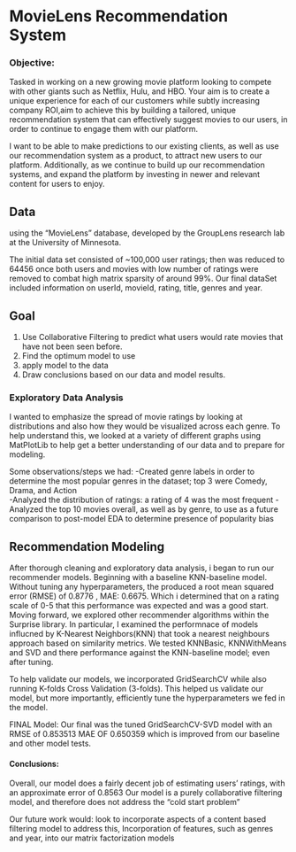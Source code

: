 # MovieLens Recommendation System

### Objective:
Tasked in working on a new growing movie platform looking to compete with other giants such as Netflix, Hulu, and HBO. Your aim is to create a unique experience for each of our customers while subtly increasing company ROI,aim to achieve this by building a tailored, unique recommendation system that can effectively suggest movies to our users, in order to continue to engage them with our platform. 

I want to be able to make predictions to our existing clients, as well as use our recommendation system as a product, to attract new users to our platform. Additionally, as we continue to build up our recommendation systems, and expand the platform by investing in newer and relevant content for users to enjoy.


## Data
using the “MovieLens” database, developed by the GroupLens research lab at the University of Minnesota.

The initial data set consisted of ~100,000 user ratings; then was reduced to 64456  once both users and movies with low number of ratings were removed to combat high matrix sparsity of around 99%.
Our final dataSet included information on userId, movieId, rating, title, genres and year.

## Goal
1. Use Collaborative Filtering to predict what users would rate movies that have not been seen before.
2. Find the optimum model to use
3. apply model to the data
4. Draw conclusions based on our data and model results.

### Exploratory Data Analysis
I wanted to emphasize the spread of movie ratings by looking at distributions and also how they would be visualized across each genre. 
To help understand this, we looked at a variety of different graphs using MatPlotLib to help get a better understanding of our data and to prepare for modeling.

Some observations/steps we had:
-Created genre labels in order to determine the most popular genres in the dataset; top 3 were Comedy, Drama, and Action  
-Analyzed the distribution of ratings: a rating of 4 was the most frequent 
-Analyzed the top 10 movies overall, as well as by genre, to use as a future comparison to post-model EDA to determine presence of popularity bias 

## Recommendation Modeling
After thorough cleaning and exploratory data analysis, i began to run our recommender models. Beginning with a baseline KNN-baseline model. Without tuning any hyperparameters, the produced a root mean squared error (RMSE) of 0.8776 ,
MAE:  0.6675.
Which i determined that on a rating scale of 0-5 that this performance was expected and was a good start. Moving forward, we explored other recommender algorithms within the Surprise library. In particular, I examined the performnace of models influcned by K-Nearest Neighbors(KNN) that took a nearest neighbours approach based on similarity metrics. We tested KNNBasic, KNNWithMeans and SVD and there performance against the KNN-baseline model; even after tuning.

To help validate our models, we incorporated GridSearchCV while also running K-folds Cross Validation (3-folds). This helped us validate our model, but more importantly, efficiently tune the hyperparameters we fed in the model.

FINAL Model: Our final was the tuned GridSearchCV-SVD model with an RMSE of 0.853513 MAE OF 0.650359 which is improved from our baseline and other model tests.

#### Conclusions: 
Overall, our model does a fairly decent job of estimating users’ ratings, with an approximate error of 0.8563
Our model is a purely collaborative filtering model, and therefore does not address the “cold start problem”

Our future work would: look to incorporate aspects of a content based filtering model to address this,
Incorporation of features, such as genres and year, into our matrix factorization models

